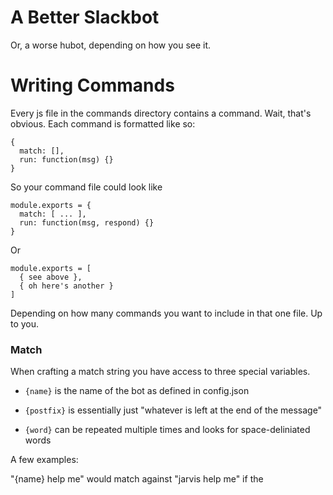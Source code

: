 # A Better Slackbot

Or, a worse hubot, depending on how you see it.

# Writing Commands

Every js file in the commands directory contains a command. Wait, that's obvious.
Each command is formatted like so:

```
{
  match: [],
  run: function(msg) {}
}
```

So your command file could look like

```
module.exports = {
  match: [ ... ],
  run: function(msg, respond) {}
}
```

Or

```
module.exports = [
  { see above },
  { oh here's another }
]
```

Depending on how many commands you want to include in that one file. Up to you.

### Match

When crafting a match string you have access to three special variables.

* `{name}` is the name of the bot as defined in config.json

* `{postfix}` is essentially just "whatever is left at the end of the message"

* `{word}` can be repeated multiple times and looks for space-deliniated words

A few examples:

"{name} help me" would match against "jarvis help me" if the 
